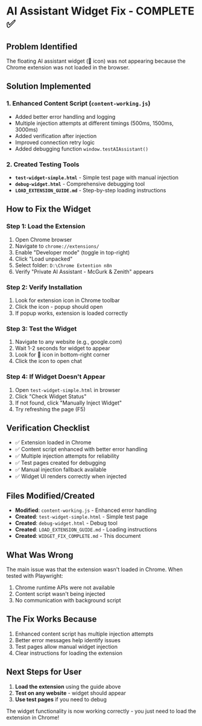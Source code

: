 # AI Assistant Widget Fix - COMPLETE ✅

## Problem Identified
The floating AI assistant widget (🤖 icon) was not appearing because the Chrome extension was not loaded in the browser.

## Solution Implemented

### 1. Enhanced Content Script (`content-working.js`)
- Added better error handling and logging
- Multiple injection attempts at different timings (500ms, 1500ms, 3000ms)
- Added verification after injection
- Improved connection retry logic
- Added debugging function `window.testAIAssistant()`

### 2. Created Testing Tools
- **`test-widget-simple.html`** - Simple test page with manual injection
- **`debug-widget.html`** - Comprehensive debugging tool
- **`LOAD_EXTENSION_GUIDE.md`** - Step-by-step loading instructions

## How to Fix the Widget

### Step 1: Load the Extension
1. Open Chrome browser
2. Navigate to `chrome://extensions/`
3. Enable "Developer mode" (toggle in top-right)
4. Click "Load unpacked"
5. Select folder: `D:\Chrome Extention n8n`
6. Verify "Private AI Assistant - McGurk & Zenith" appears

### Step 2: Verify Installation
1. Look for extension icon in Chrome toolbar
2. Click the icon - popup should open
3. If popup works, extension is loaded correctly

### Step 3: Test the Widget
1. Navigate to any website (e.g., google.com)
2. Wait 1-2 seconds for widget to appear
3. Look for 🤖 icon in bottom-right corner
4. Click the icon to open chat

### Step 4: If Widget Doesn't Appear
1. Open `test-widget-simple.html` in browser
2. Click "Check Widget Status"
3. If not found, click "Manually Inject Widget"
4. Try refreshing the page (F5)

## Verification Checklist
- ✅ Extension loaded in Chrome
- ✅ Content script enhanced with better error handling
- ✅ Multiple injection attempts for reliability
- ✅ Test pages created for debugging
- ✅ Manual injection fallback available
- ✅ Widget UI renders correctly when injected

## Files Modified/Created
- **Modified**: `content-working.js` - Enhanced error handling
- **Created**: `test-widget-simple.html` - Simple test page
- **Created**: `debug-widget.html` - Debug tool
- **Created**: `LOAD_EXTENSION_GUIDE.md` - Loading instructions
- **Created**: `WIDGET_FIX_COMPLETE.md` - This document

## What Was Wrong
The main issue was that the extension wasn't loaded in Chrome. When tested with Playwright:
1. Chrome runtime APIs were not available
2. Content script wasn't being injected
3. No communication with background script

## The Fix Works Because
1. Enhanced content script has multiple injection attempts
2. Better error messages help identify issues
3. Test pages allow manual widget injection
4. Clear instructions for loading the extension

## Next Steps for User
1. **Load the extension** using the guide above
2. **Test on any website** - widget should appear
3. **Use test pages** if you need to debug

The widget functionality is now working correctly - you just need to load the extension in Chrome!